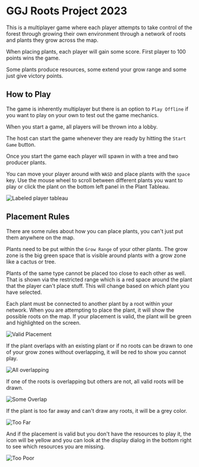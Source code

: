 # GGJ Roots Project 2023

This is a multiplayer game where each player attempts to take control of the
forest through growing their own environment through a network of roots
and plants they grow across the map.

When placing plants, each player will gain some score.
First player to 100 points wins the game.

Some plants produce resources, some extend your grow range
and some just give victory points.

## How to Play

The game is inherently multiplayer but there is an option to `Play Offline`
if you want to play on your own to test out the game mechanics.

When you start a game, all players will be thrown into a lobby.

The host can start the game whenever they are ready by hitting
the `Start Game` button.

Once you start the game each player will spawn in with a tree and two
producer plants.

You can move your player around with `WASD` and place plants with the
`space` key. Use the mouse wheel to scroll between different plants
you want to play or click the plant on the bottom left panel
in the Plant Tableau.

![Labeled player tableau](../resources/Player-UI.png)

## Placement Rules

There are some rules about how you can place plants, you can't just put them
anywhere on the map.

Plants need to be put within the `Grow Range` of your other plants.
The grow zone is the big green space that is visible around plants
with a grow zone like a cactus or tree.

Plants of the same type cannot be placed too close to each other as well.
That is shown via the restricted range which is a red space around the
plant that the player can't place stuff. This will change based
on which plant you have selected.

Each plant must be connected to another plant by a root within your network.
When you are attempting to place the plant, it will show the possible
roots on the map. If your placement is valid, the plant will be green
and highlighted on the screen.

![Valid Placement](../resources/Valid-Green.png)

If the plant overlaps with an existing plant or if no roots can be drawn
to one of your grow zones without overlapping, it will be red to show
you cannot play.

![All overlapping](../resources/All-Overlap.png)

If one of the roots is overlapping but others are not, all valid roots
will be drawn.

![Some Overlap](../resources/One-Overlap.png)

If the plant is too far away and can't draw any roots, it will be a grey
color.

![Too Far](../resources/Too-Far-Away-Grey.png)

And if the placement is valid but you don't have the resources to play it,
the icon will be yellow and you can look at the display dialog in the
bottom right to see which resources you are missing.

![Too Poor](../resources/Too-poor.png)
